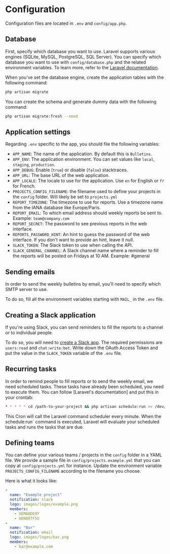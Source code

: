 # Configuration
Configuration files are located in `.env` and `config/app.php`.

## Database
First, specify which database you want to use. Laravel supports various engines (SQLite, MySQL, PostgreSQL, SQL Server). You can specify which database you want to use with `config/database.php` and the related environment variables. To learn more, refer to the [Laravel documentation](https://laravel.com/docs/5.8/database#configuration).

When you've set the database engine, create the application tables with the following command:
```bash
php artisan migrate
```

You can create the schema and generate dummy data with the following command:
```bash
php artisan migrate:fresh --seed
```

## Application settings
Regarding `.env` specific to the app, you should file the following variables:

- `APP_NAME`: The name of the application. By default this is `Bulletins`.
- `APP_ENV`: The application environment. You can set values like `local`, `staging`, `production`.
- `APP_DEBUG`: Enable (`true`) or disable (`false`) stacktraces.
- `APP_URL`: The base URL of the web application.
- `APP_LOCALE`: The locale to use for the application. Use `en` for English or `fr` for French.
- `PROJECTS_CONFIG_FILENAME`: the filename used to define your projects in the `config` folder. Will likely be set to `projects.yml`
- `REPORT_TIMEZONE`: The timezone to use for reports. Use a timezone name from the IANA database like Europe/Paris.
- `REPORT_EMAIL`: To which email address should weekly reports be sent to. Example: `team@company.com`
- `REPORT_SECRET`: The password to see previous reports in the web interface.
- `REPORTS_PASSWORD_HINT`: An hint to guess the password of the web interface. If you don't want to provide an hint, leave it null.
- `SLACK_TOKEN`: The Slack token to use when calling the API.
- `SLACK_GENERAL_CHANNEL`: A Slack channel name where a reminder to fill the reports will be posted on Fridays at 10 AM. Example: #general

## Sending emails
In order to send the weekly bulletins by email, you'll need to specify which SMTP server to use.

To do so, fill all the environment variables starting with `MAIL_` in the `.env` file.

## Creating a Slack application
If you're using Slack, you can send reminders to fill the reports to a channel or to individual people.

To do so, you will need to [create a Slack app](https://api.slack.com/slack-apps#creating_apps). The required permissions are `users:read` and `chat:write:bot`. Write down the OAuth Access Token and put the value in the `SLACK_TOKEN` variable of the `.env` file.

## Recurring tasks
In order to remind people to fill reports or to send the weekly email, we need scheduled tasks. These tasks have already been scheduled, you need to execute them. You can follow [Laravel's documentation] and put this in your crontab:

```sh
* * * * * cd /path-to-your-project && php artisan schedule:run >> /dev/null 2>&1
```

This Cron will call the Laravel command scheduler every minute. When the schedule:run` command is executed, Laravel will evaluate your scheduled tasks and runs the tasks that are due.

## Defining teams
You can define your various teams / projects in the `config` folder in a YAML file. We provide a sample file in `config/projects.example.yml` that you can copy at `config/projects.yml` for instance. Update the environment variable `PROJECTS_CONFIG_FILENAME` according to the filename you choose.

Here is what it looks like:
```yaml
-
  name: "Example project"
  notification: slack
  logo: images/logos/example.png
  members:
    - UEMA8DE9Y
    - UEN897F5U
-
  name: "Bar"
  notification: email
  logo: images/logos/bar.png
  members:
    - bar@example.com
```
